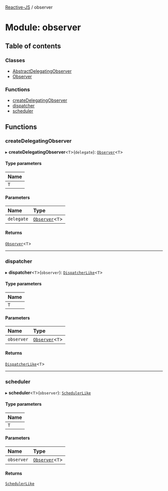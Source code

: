 [Reactive-JS](../README.md) / observer

# Module: observer

## Table of contents

### Classes

- [AbstractDelegatingObserver](../classes/observer.AbstractDelegatingObserver.md)
- [Observer](../classes/observer.Observer.md)

### Functions

- [createDelegatingObserver](observer.md#createdelegatingobserver)
- [dispatcher](observer.md#dispatcher)
- [scheduler](observer.md#scheduler)

## Functions

### createDelegatingObserver

▸ **createDelegatingObserver**<`T`\>(`delegate`): [`Observer`](../classes/observer.Observer.md)<`T`\>

#### Type parameters

| Name |
| :------ |
| `T` |

#### Parameters

| Name | Type |
| :------ | :------ |
| `delegate` | [`Observer`](../classes/observer.Observer.md)<`T`\> |

#### Returns

[`Observer`](../classes/observer.Observer.md)<`T`\>

___

### dispatcher

▸ **dispatcher**<`T`\>(`observer`): [`DispatcherLike`](../interfaces/dispatcher.DispatcherLike.md)<`T`\>

#### Type parameters

| Name |
| :------ |
| `T` |

#### Parameters

| Name | Type |
| :------ | :------ |
| `observer` | [`Observer`](../classes/observer.Observer.md)<`T`\> |

#### Returns

[`DispatcherLike`](../interfaces/dispatcher.DispatcherLike.md)<`T`\>

___

### scheduler

▸ **scheduler**<`T`\>(`observer`): [`SchedulerLike`](../interfaces/scheduler.SchedulerLike.md)

#### Type parameters

| Name |
| :------ |
| `T` |

#### Parameters

| Name | Type |
| :------ | :------ |
| `observer` | [`Observer`](../classes/observer.Observer.md)<`T`\> |

#### Returns

[`SchedulerLike`](../interfaces/scheduler.SchedulerLike.md)
